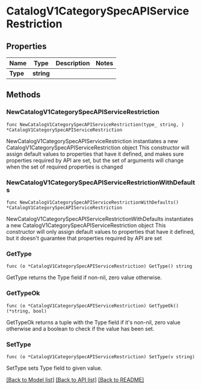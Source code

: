 # CatalogV1CategorySpecAPIServiceRestriction

## Properties

Name | Type | Description | Notes
------------ | ------------- | ------------- | -------------
**Type** | **string** |  | 

## Methods

### NewCatalogV1CategorySpecAPIServiceRestriction

`func NewCatalogV1CategorySpecAPIServiceRestriction(type_ string, ) *CatalogV1CategorySpecAPIServiceRestriction`

NewCatalogV1CategorySpecAPIServiceRestriction instantiates a new CatalogV1CategorySpecAPIServiceRestriction object
This constructor will assign default values to properties that have it defined,
and makes sure properties required by API are set, but the set of arguments
will change when the set of required properties is changed

### NewCatalogV1CategorySpecAPIServiceRestrictionWithDefaults

`func NewCatalogV1CategorySpecAPIServiceRestrictionWithDefaults() *CatalogV1CategorySpecAPIServiceRestriction`

NewCatalogV1CategorySpecAPIServiceRestrictionWithDefaults instantiates a new CatalogV1CategorySpecAPIServiceRestriction object
This constructor will only assign default values to properties that have it defined,
but it doesn't guarantee that properties required by API are set

### GetType

`func (o *CatalogV1CategorySpecAPIServiceRestriction) GetType() string`

GetType returns the Type field if non-nil, zero value otherwise.

### GetTypeOk

`func (o *CatalogV1CategorySpecAPIServiceRestriction) GetTypeOk() (*string, bool)`

GetTypeOk returns a tuple with the Type field if it's non-nil, zero value otherwise
and a boolean to check if the value has been set.

### SetType

`func (o *CatalogV1CategorySpecAPIServiceRestriction) SetType(v string)`

SetType sets Type field to given value.



[[Back to Model list]](../README.md#documentation-for-models) [[Back to API list]](../README.md#documentation-for-api-endpoints) [[Back to README]](../README.md)


